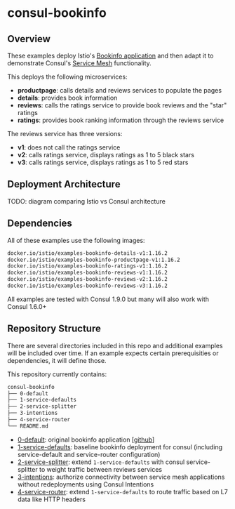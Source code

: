# consul-bookinfo

## Overview
These examples deploy Istio's [Bookinfo application](https://istio.io/latest/docs/examples/bookinfo/) and then adapt it to demonstrate Consul's [Service Mesh](https://www.consul.io/use-cases/multi-platform-service-mesh) functionality.

This deploys the following microservices:
- **productpage**: calls details and reviews services to populate the pages
- **details**: provides book information
- **reviews**: calls the ratings service to provide book reviews and the "star" ratings
- **ratings**: provides book ranking information through the reviews service

The reviews service has three versions:
- **v1**: does not call the ratings service
- **v2**: calls ratings service, displays ratings as 1 to 5 black stars
- **v3**: calls ratings service, displays ratings as 1 to 5 red stars


## Deployment Architecture 
TODO: diagram comparing Istio vs Consul architecture


## Dependencies
All of these examples use the following images:
```bash
docker.io/istio/examples-bookinfo-details-v1:1.16.2
docker.io/istio/examples-bookinfo-productpage-v1:1.16.2
docker.io/istio/examples-bookinfo-ratings-v1:1.16.2
docker.io/istio/examples-bookinfo-reviews-v1:1.16.2
docker.io/istio/examples-bookinfo-reviews-v2:1.16.2
docker.io/istio/examples-bookinfo-reviews-v3:1.16.2
```

All examples are tested with Consul 1.9.0 but many will also work with Consul 1.6.0+

## Repository Structure
There are several directories included in this repo and additional examples will be included over time. If an example expects certain prerequisities or dependencies, it will define those. 

This repository currently contains:
```bash
consul-bookinfo
├── 0-default
├── 1-service-defaults
├── 2-service-splitter
├── 3-intentions
├── 4-service-router
└── README.md
```

- [0-default](https://github.com/tonyp-hc/consul-bookinfo/tree/main/0-default): original bookinfo application [[github](https://github.com/istio/istio/blob/master/samples/bookinfo/platform/kube/bookinfo.yaml)]
- [1-service-defaults](https://github.com/tonyp-hc/consul-bookinfo/tree/main/1-service-defaults): baseline bookinfo deployment for consul (including service-default and service-router configuration)
- [2-service-splitter](https://github.com/tonyp-hc/consul-bookinfo/tree/main/2-service-splitter): extend `1-service-defaults` with consul service-splitter to weight traffic between reviews services
- [3-intentions](https://github.com/tonyp-hc/consul-bookinfo/tree/main/3-intentions): authorize connectivity between service mesh applications without redeployments using Consul Intentions 
- [4-service-router](https://github.com/tonyp-hc/consul-bookinfo/tree/main/4-service-router): extend `1-service-defaults` to route traffic based on L7 data like HTTP headers
